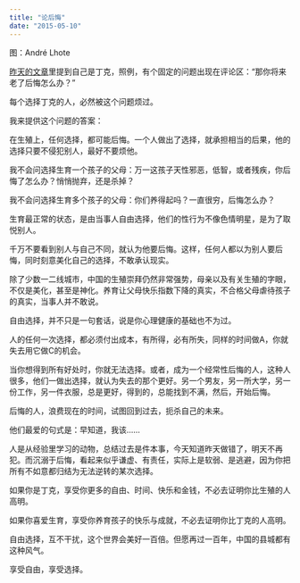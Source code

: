 ```yaml
---
title: "论后悔"
date: "2015-05-10"
---
```


图：André Lhote

[昨天的文章](http://mp.weixin.qq.com/s?__biz=MjM5NDU0Mjk2MQ==&mid=206530334&idx=1&sn=a1dd5f733052c204d57427bf3f924f08&scene=21#wechat_redirect)里提到自己是丁克，照例，有个固定的问题出现在评论区：“那你将来老了后悔怎么办？”  

每个选择丁克的人，必然被这个问题烦过。

我来提供这个问题的答案：

在生殖上，任何选择，都可能后悔。一个人做出了选择，就承担相当的后果，他的选择只要不侵犯别人，最好不要烦他。

我不会问选择生育一个孩子的父母：万一这孩子天性邪恶，低智，或者残疾，你后悔了怎么办？悄悄抛弃，还是杀掉？

我不会问选择生育多个孩子的父母：你们养得起吗？一直很穷，后悔怎么办？

生育最正常的状态，是由当事人自由选择，他们的性行为不像色情明星，是为了取悦别人。

千万不要看到别人与自己不同，就认为他要后悔。这样，任何人都以为别人要后悔，同时刻意美化自己的选择，不敢承认现实。

除了少数一二线城市，中国的生殖崇拜仍然非常强势，母亲以及有关生殖的字眼，不仅是美化，甚至是神化。养育让父母快乐指数下降的真实，不合格父母虐待孩子的真实，当事人并不敢说。

自由选择，并不只是一句套话，说是你心理健康的基础也不为过。

人的任何一次选择，都必须付出成本，有所得，必有所失，同样的时间做A，你就失去用它做C的机会。

当你想得到所有好处时，你就无法选择。或者，成为一个经常性后悔的人，这种人很多，他们一做出选择，就认为失去的那个更好。另一个男友，另一所大学，另一份工作，另一件衣服，总是更好，得到的，总能找到不满，然后，开始后悔。

后悔的人，浪费现在的时间，试图回到过去，扼杀自己的未来。

他们最爱的句式是：早知道，我该……

人是从经验里学习的动物，总结过去是件本事，今天知道昨天做错了，明天不再犯。而沉溺于后悔，看起来似乎谦虚、有责任，实际上是软弱、是逃避，因为你把所有不如意都归结为无法逆转的某次选择。

如果你是丁克，享受你更多的自由、时间、快乐和金钱，不必去证明你比生殖的人高明。

如果你喜爱生育，享受你养育孩子的快乐与成就，不必去证明你比丁克的人高明。

自由选择，互不干扰，这个世界会美好一百倍。但愿再过一百年，中国的县城都有这种风气。

享受自由，享受选择。
